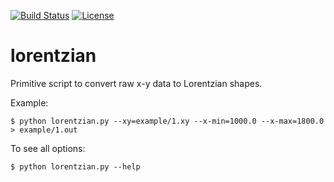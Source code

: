 [![Build Status](https://travis-ci.org/bast/lorentzian.svg?branch=master)](https://travis-ci.org/bast/lorentzian/builds)
[![License](https://img.shields.io/badge/license-%20MPL--v2.0-blue.svg)](../master/LICENSE)


# lorentzian

Primitive script to convert raw x-y data to Lorentzian shapes.

Example:

```shell
$ python lorentzian.py --xy=example/1.xy --x-min=1000.0 --x-max=1800.0 > example/1.out
```

To see all options:

```shell
$ python lorentzian.py --help
```
